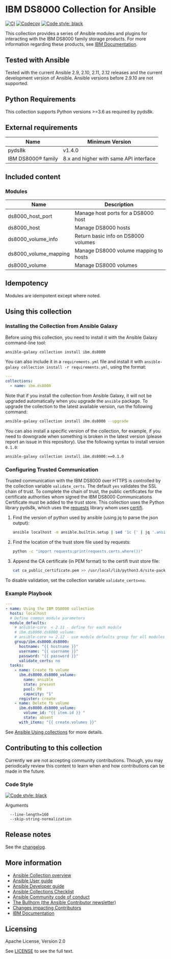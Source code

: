 # IBM DS8000 Collection for Ansible

<!-- Add CI and code coverage badges here. Samples included below. -->

[![CI](https://github.com/ansible-collections/ibm.ds8000/workflows/CI/badge.svg?event=push)](https://github.com/ansible-collections/ibm.ds8000/actions/workflows/ansible-test.yml)
[![Codecov](https://img.shields.io/codecov/c/github/ansible-collections/ibm.ds8000)](https://codecov.io/gh/ansible-collections/ibm.ds8000)
[![Code style: black](https://img.shields.io/badge/code%20style-black-000000.svg)](https://github.com/psf/black)

<!-- Describe the collection and why a user would want to use it. What does the collection do? -->

This collection provides a series of Ansible modules and plugins for interacting with the IBM DS8000 family storage products. For more information regarding these products, see [IBM Documentation](https://www.ibm.com/docs/en).

## Tested with Ansible

<!-- List the versions of Ansible the collection has been tested with. Must match what is in galaxy.yml. -->

Tested with the current Ansible 2.9, 2.10, 2.11, 2.12 releases and the current development version of Ansible. Ansible versions before 2.9.10 are not supported.

## Python Requirements

This collection supports Python versions >=3.6 as required by pyds8k.

## External requirements

<!-- List any external resources the collection depends on, for example minimum versions of an OS, libraries, or utilities. Do not list other Ansible collections here. -->

| Name               | Minimum Version                        |
| ------------------ | -------------------------------------- |
| pyds8k             | v1.4.0                                 |
| IBM DS8000® family | 8.x and higher with same API interface |

## Included content

<!-- Galaxy will eventually list the module docs within the UI, but until that is ready, you may need to either describe your plugins etc here, or point to an external docsite to cover that information. -->

### Modules

| Name                  | Description                           |
| --------------------- | ------------------------------------- |
| ds8000_host_port      | Manage host ports for a DS8000 host   |
| ds8000_host           | Manage DS8000 hosts                   |
| ds8000_volume_info    | Return basic info on DS8000 volumes   |
| ds8000_volume_mapping | Manage DS8000 volume mapping to hosts |
| ds8000_volume         | Manage DS8000 volumes                 |

## Idempotency

Modules are idempotent except where noted.

## Using this collection

<!--Include some quick examples that cover the most common use cases for your collection content. It can include the following examples of installation and upgrade (change NAMESPACE.COLLECTION_NAME correspondingly):-->

### Installing the Collection from Ansible Galaxy

Before using this collection, you need to install it with the Ansible Galaxy command-line tool:

```bash
ansible-galaxy collection install ibm.ds8000
```

You can also include it in a `requirements.yml` file and install it with `ansible-galaxy collection install -r requirements.yml`, using the format:

```yaml
---
collections:
  - name: ibm.ds8000
```

Note that if you install the collection from Ansible Galaxy, it will not be upgraded automatically when you upgrade the `ansible` package. To upgrade the collection to the latest available version, run the following command:

```bash
ansible-galaxy collection install ibm.ds8000 --upgrade
```

You can also install a specific version of the collection, for example, if you need to downgrade when something is broken in the latest version (please report an issue in this repository). Use the following syntax to install version `0.1.0`:

```bash
ansible-galaxy collection install ibm.ds8000:==0.1.0
```

### Configuring Trusted Communication

Trusted communication with the IBM DS8000 over HTTPS is controlled by the collection variable `validate_certs`. The default `yes` validates the SSL chain of trust. To complete the chain of trust, the public certificates for the certificate authorities whom signed the IBM DS8000 Communications Certificate must be added to the trust store. This collection uses the Python library pyds8k, which uses the [requests](https://docs.python-requests.org/) library whom uses [certifi](https://certifiio.readthedocs.io/en/latest/).

1. Find the version of python used by ansible (using jq to parse the json output):

   ```bash
   ansible localhost -m ansible.builtin.setup | sed '1c {' | jq '.ansible_facts.ansible_python.executable'
   ```

2. Find the location of the trust store file used by requests:

   ```bash
   python -c "import requests;print(requests.certs.where())"
   ```

3. Append the CA certificate (in PEM format) to the certifi trust store file:

   ```bash
   cat ca_public_certificate.pem >> /usr/local/lib/python3.6/site-packages/certifi/cacert.pem
   ```

To disable validation, set the collection variable `validate_certs=no`.

### Example Playbook

```yaml
---
- name: Using the IBM DS8000 collection
  hosts: localhost
  # Define common module parameters
  module_defaults:
    # ansible-core  < 2.11 - define for each module
    # ibm.ds8000.ds8000_volume:
    # ansible-core >= 2.12 - use module defaults group for all modules
    group/ibm.ds8000.ds8000:
      hostname: "{{ hostname }}"
      username: "{{ username }}"
      password: "{{ password }}"
      validate_certs: no
  tasks:
    - name: Create fb volume
      ibm.ds8000.ds8000_volume:
        name: ansible
        state: present
        pool: P0
        capacity: "1"
      register: create
    - name: Delete fb volume
      ibm.ds8000.ds8000_volume:
        volume_id: "{{ item.id }} "
        state: absent
      with_items: "{{ create.volumes }}"
```

See [Ansible Using collections](https://docs.ansible.com/ansible/devel/user_guide/collections_using.html) for more details.

## Contributing to this collection

<!--Describe how the community can contribute to your collection. At a minimum, include how and where users can create issues to report problems or request features for this collection.  List contribution requirements, including preferred workflows and necessary testing, so you can benefit from community PRs. If you are following general Ansible contributor guidelines, you can link to - [Ansible Community Guide](https://docs.ansible.com/ansible/latest/community/index.html). -->

Currently we are not accepting community contributions. Though, you may periodically review this content to learn when and how contributions can be made in the future.

### Code Style

[![Code style: black](https://img.shields.io/badge/code%20style-black-000000.svg)](https://github.com/psf/black)

Arguments

```shell
  --line-length=160
  --skip-string-normalization
```

## Release notes

See the [changelog](https://github.com/ansible-collections/ibm.ds8000/tree/main/CHANGELOG.rst).

## More information

<!-- List out where the user can find additional information, such as working group meeting times, slack/IRC channels, or documentation for the product this collection automates. At a minimum, link to: -->

- [Ansible Collection overview](https://github.com/ansible-collections/overview)
- [Ansible User guide](https://docs.ansible.com/ansible/latest/user_guide/index.html)
- [Ansible Developer guide](https://docs.ansible.com/ansible/latest/dev_guide/index.html)
- [Ansible Collections Checklist](https://github.com/ansible-collections/overview/blob/master/collection_requirements.rst)
- [Ansible Community code of conduct](https://docs.ansible.com/ansible/latest/community/code_of_conduct.html)
- [The Bullhorn (the Ansible Contributor newsletter)](https://us19.campaign-archive.com/home/?u=56d874e027110e35dea0e03c1&id=d6635f5420)
- [Changes impacting Contributors](https://github.com/ansible-collections/overview/issues/45)
- [IBM Documentation](https://www.ibm.com/docs/en/ds8900)

## Licensing

<!-- Include the appropriate license information here and a pointer to the full licensing details. If the collection contains modules migrated from the ansible/ansible repo, you must use the same license that existed in the ansible/ansible repo. See the GNU license example below. -->

Apache License, Version 2.0

See [LICENSE](https://opensource.org/licenses/Apache-2.0) to see the full text.
